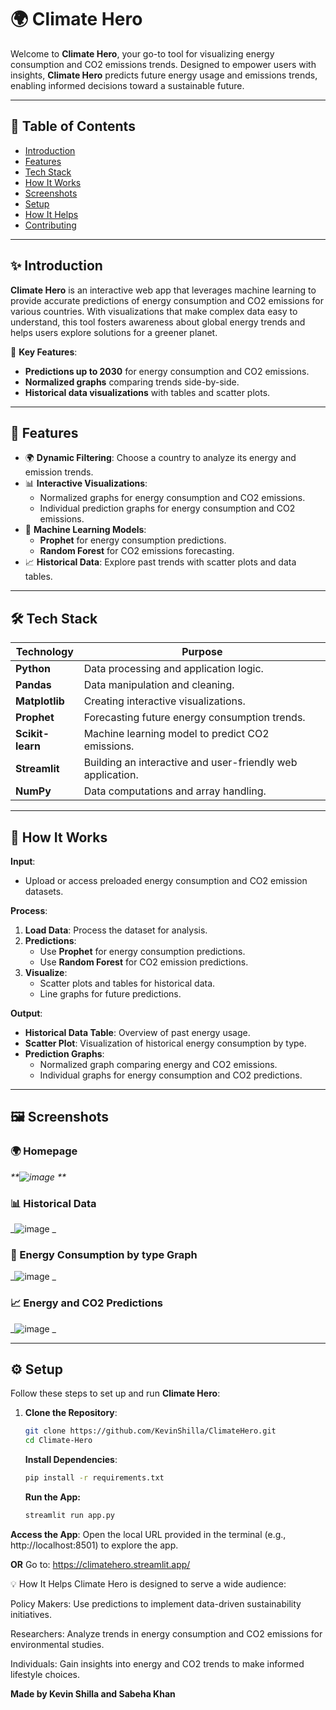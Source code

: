 # 🌍 **Climate Hero**

Welcome to **Climate Hero**, your go-to tool for visualizing energy consumption and CO2 emissions trends. Designed to empower users with insights, **Climate Hero** predicts future energy usage and emissions trends, enabling informed decisions toward a sustainable future.

---

## 📖 **Table of Contents**
- [Introduction](#introduction)
- [Features](#features)
- [Tech Stack](#tech-stack)
- [How It Works](#how-it-works)
- [Screenshots](#screenshots)
- [Setup](#setup)
- [How It Helps](#how-it-helps)
- [Contributing](#contributing)

---

## ✨ **Introduction**

**Climate Hero** is an interactive web app that leverages machine learning to provide accurate predictions of energy consumption and CO2 emissions for various countries. With visualizations that make complex data easy to understand, this tool fosters awareness about global energy trends and helps users explore solutions for a greener planet.

🔮 **Key Features**:
- **Predictions up to 2030** for energy consumption and CO2 emissions.
- **Normalized graphs** comparing trends side-by-side.
- **Historical data visualizations** with tables and scatter plots.

---

## 🔑 **Features**

- 🌍 **Dynamic Filtering**: Choose a country to analyze its energy and emission trends.
- 📊 **Interactive Visualizations**:
  - Normalized graphs for energy consumption and CO2 emissions.
  - Individual prediction graphs for energy consumption and CO2 emissions.
- 🧠 **Machine Learning Models**:
  - **Prophet** for energy consumption predictions.
  - **Random Forest** for CO2 emissions forecasting.
- 📈 **Historical Data**: Explore past trends with scatter plots and data tables.

---

## 🛠️ **Tech Stack**

| **Technology**  | **Purpose**                                                   |
|------------------|---------------------------------------------------------------|
| **Python**       | Data processing and application logic.                        |
| **Pandas**       | Data manipulation and cleaning.                               |
| **Matplotlib**   | Creating interactive visualizations.                          |
| **Prophet**      | Forecasting future energy consumption trends.                 |
| **Scikit-learn** | Machine learning model to predict CO2 emissions.              |
| **Streamlit**    | Building an interactive and user-friendly web application.    |
| **NumPy**        | Data computations and array handling.                         |

---

## 🔄 **How It Works**

**Input**:
- Upload or access preloaded energy consumption and CO2 emission datasets.

**Process**:
1. **Load Data**: Process the dataset for analysis.
2. **Predictions**:
   - Use **Prophet** for energy consumption predictions.
   - Use **Random Forest** for CO2 emission predictions.
3. **Visualize**:
   - Scatter plots and tables for historical data.
   - Line graphs for future predictions.

**Output**:
- **Historical Data Table**: Overview of past energy usage.
- **Scatter Plot**: Visualization of historical energy consumption by type.
- **Prediction Graphs**:
  - Normalized graph comparing energy and CO2 emissions.
  - Individual graphs for energy consumption and CO2 predictions.

---

## 🖼️ **Screenshots**

### 🌍 Homepage
_**![image](https://github.com/user-attachments/assets/dfdb411f-a7bd-46ab-96f0-0ab13cf575ca)
**_

### 📊 Historical Data
_![image](https://github.com/user-attachments/assets/f060a252-4020-4ca5-ac26-3a951b3b8a21)
_

### 🔮 Energy Consumption by type Graph
_![image](https://github.com/user-attachments/assets/7a9f3a65-c97e-40fd-adfa-7ffff3669e39)
_

### 📈 Energy and CO2 Predictions
_![image](https://github.com/user-attachments/assets/1b6e681b-329d-4705-a0cf-718091dcca34)
_

---

## ⚙️ **Setup**

Follow these steps to set up and run **Climate Hero**:

1. **Clone the Repository**:
   ```bash
   git clone https://github.com/KevinShilla/ClimateHero.git
   cd Climate-Hero
   ```

   **Install Dependencies**:
   ```bash
   pip install -r requirements.txt
   ```

   **Run the App:**
   ```bash
   streamlit run app.py
   ```

**Access the App**:
Open the local URL provided in the terminal (e.g., http://localhost:8501) to explore the app.

**OR**
Go to: https://climatehero.streamlit.app/

💡 How It Helps
Climate Hero is designed to serve a wide audience:

Policy Makers: Use predictions to implement data-driven sustainability initiatives.

Researchers: Analyze trends in energy consumption and CO2 emissions for environmental studies.

Individuals: Gain insights into energy and CO2 trends to make informed lifestyle choices.

**Made by Kevin Shilla and Sabeha Khan**
